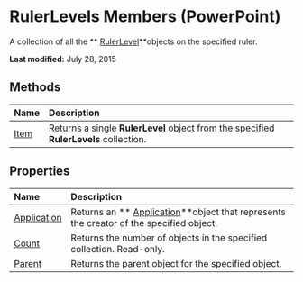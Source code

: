 
# RulerLevels Members (PowerPoint)
A collection of all the  ** [RulerLevel](601fa2ef-8d8d-1e1d-e349-034d3c2842a5.md)**objects on the specified ruler. 

 **Last modified:** July 28, 2015


## Methods



|**Name**|**Description**|
|:-----|:-----|
| [Item](95c04d29-0c1c-9df0-6d6d-43da01ea7ae2.md)|Returns a single  **RulerLevel** object from the specified **RulerLevels** collection.|

## Properties



|**Name**|**Description**|
|:-----|:-----|
| [Application](0e87f610-98d7-0e3d-b578-0f2819f372d7.md)|Returns an  ** [Application](978c2b99-4271-b953-4283-73b5f3d96f41.md)**object that represents the creator of the specified object.|
| [Count](5278b041-dabb-7b14-32ef-528b238d3326.md)|Returns the number of objects in the specified collection. Read-only.|
| [Parent](80d2cdae-bbbf-4d29-ebd8-2fe5eab37737.md)|Returns the parent object for the specified object.|

